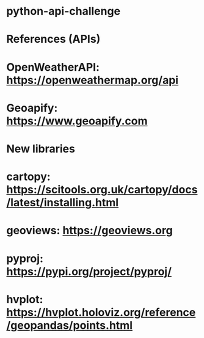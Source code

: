 # python-api-challenge

# References (APIs)

# OpenWeatherAPI: https://openweathermap.org/api
# Geoapify: https://www.geoapify.com


# New libraries

# cartopy: https://scitools.org.uk/cartopy/docs/latest/installing.html
# geoviews: https://geoviews.org
# pyproj: https://pypi.org/project/pyproj/
# hvplot: https://hvplot.holoviz.org/reference/geopandas/points.html
